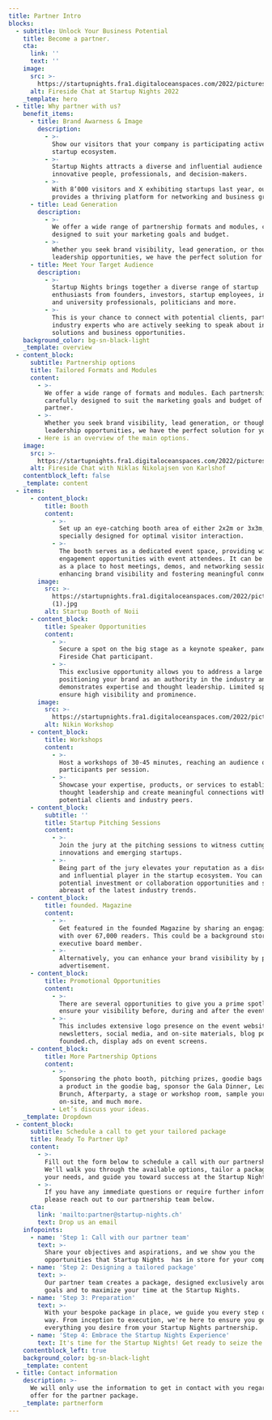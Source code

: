 ```yaml
---
title: Partner Intro
blocks:
  - subtitle: Unlock Your Business Potential
    title: Become a partner.
    cta:
      link: ''
      text: ''
    image:
      src: >-
        https://startupnights.fra1.digitaloceanspaces.com/2022/pictures/stage.jpg
      alt: Fireside Chat at Startup Nights 2022
    _template: hero
  - title: Why partner with us?
    benefit_items:
      - title: Brand Awarness & Image
        description:
          - >-
            Show our visitors that your company is participating actively in the
            startup ecosystem.
          - >-
            Startup Nights attracts a diverse and influential audience of
            innovative people, professionals, and decision-makers.
          - >-
            With 8’000 visitors and X exhibiting startups last year, our event
            provides a thriving platform for networking and business growth.
      - title: Lead Generation
        description:
          - >-
            We offer a wide range of partnership formats and modules, carefully
            designed to suit your marketing goals and budget.
          - >-
            Whether you seek brand visibility, lead generation, or thought
            leadership opportunities, we have the perfect solution for you.
      - title: Meet Your Target Audience
        description:
          - >-
            Startup Nights brings together a diverse range of startup
            enthusiasts from founders, investors, startup employees, innovation
            and university professionals, politicians and more.
          - >-
            This is your chance to connect with potential clients, partners, and
            industry experts who are actively seeking to speak about innovative
            solutions and business opportunities.
    background_color: bg-sn-black-light
    _template: overview
  - content_block:
      subtitle: Partnership options
      title: Tailored Formats and Modules
      content:
        - >-
          We offer a wide range of formats and modules. Each partnership is
          carefully designed to suit the marketing goals and budget of the
          partner.
        - >-
          Whether you seek brand visibility, lead generation, or thought
          leadership opportunities, we have the perfect solution for you.
        - Here is an overview of the main options.
    image:
      src: >-
        https://startupnights.fra1.digitaloceanspaces.com/2022/pictures/impressions/031122_StartupNights_Tag1_-300.jpg
      alt: Fireside Chat with Niklas Nikolajsen von Karlshof
    contentblock_left: false
    _template: content
  - items:
      - content_block:
          title: Booth
          content:
            - >-
              Set up an eye-catching booth area of either 2x2m or 3x3m,
              specially designed for optimal visitor interaction.
            - >-
              The booth serves as a dedicated event space, providing with direct
              engagement opportunities with event attendees. It can be utilized
              as a place to host meetings, demos, and networking sessions,
              enhancing brand visibility and fostering meaningful connections.
        image:
          src: >-
            https://startupnights.fra1.digitaloceanspaces.com/2022/pictures/impressions/031122_StartupNights_Tag1_-37
            (1).jpg
          alt: Startup Booth of Noii
      - content_block:
          title: Speaker Opportunities
          content:
            - >-
              Secure a spot on the big stage as a keynote speaker, panelist, or
              Fireside Chat participant.
            - >-
              This exclusive opportunity allows you to address a large audience,
              positioning your brand as an authority in the industry and
              demonstrates expertise and thought leadership. Limited spots
              ensure high visibility and prominence.
        image:
          src: >-
            https://startupnights.fra1.digitaloceanspaces.com/2022/pictures/day-1-day-2-melanie-buob/0C1A4629.jpg
          alt: Nikin Workshop
      - content_block:
          title: Workshops
          content:
            - >-
              Host a workshops of 30-45 minutes, reaching an audience of 80
              participants per session.
            - >-
              Showcase your expertise, products, or services to establish
              thought leadership and create meaningful connections with
              potential clients and industry peers.
      - content_block:
          subtitle: ''
          title: Startup Pitching Sessions
          content:
            - >-
              Join the jury at the pitching sessions to witness cutting-edge
              innovations and emerging startups.
            - >-
              Being part of the jury elevates your reputation as a discerning
              and influential player in the startup ecosystem. You can identify
              potential investment or collaboration opportunities and stay
              abreast of the latest industry trends.
      - content_block:
          title: founded. Magazine
          content:
            - >-
              Get featured in the founded Magazine by sharing an engaging story
              with over 67,000 readers. This could be a background story of a
              executive board member.
            - >-
              Alternatively, you can enhance your brand visibility by placing a
              advertisement.
      - content_block:
          title: Promotional Opportunities
          content:
            - >-
              There are several opportunities to give you a prime spotlight and
              ensure your visibility before, during and after the event.
            - >-
              This includes extensive logo presence on the event website,
              newsletters, social media, and on-site materials, blog posts on
              founded.ch, display ads on event screens.
      - content_block:
          title: More Partnership Options
          content:
            - >-
              Sponsoring the photo booth, pitching prizes, goodie bags or place
              a product in the goodie bag, sponsor the Gala Dinner, Leaders
              Brunch, Afterparty, a stage or workshop room, sample your product
              on-site, and much more.
            - Let’s discuss your ideas.
    _template: Dropdown
  - content_block:
      subtitle: Schedule a call to get your tailored package
      title: Ready To Partner Up?
      content:
        - >-
          Fill out the form below to schedule a call with our partnership team.
          We'll walk you through the available options, tailor a package to suit
          your needs, and guide you toward success at the Startup Nights. 
        - >-
          If you have any immediate questions or require further information,
          please reach out to our partnership team below.
      cta:
        link: 'mailto:partner@startup-nights.ch'
        text: Drop us an email
    infopoints:
      - name: 'Step 1: Call with our partner team'
        text: >-
          Share your objectives and aspirations, and we show you the
          opportunities that Startup Nights  has in store for your company.
      - name: 'Step 2: Designing a tailored package'
        text: >-
          Our partner team creates a package, designed exclusively around your
          goals and to maximize your time at the Startup Nights. 
      - name: 'Step 3: Preparation'
        text: >-
          With your bespoke package in place, we guide you every step of the
          way. From inception to execution, we're here to ensure you get
          everything you desire from your Startup Nights partnership.
      - name: 'Step 4: Embrace the Startup Nights Experience'
        text: It's time for the Startup Nights! Get ready to seize the days!
    contentblock_left: true
    background_color: bg-sn-black-light
    _template: content
  - title: Contact information
    description: >-
      We will only use the information to get in contact with you regarding an
      offer for the partner package.
    _template: partnerform
---
```














































































































































































